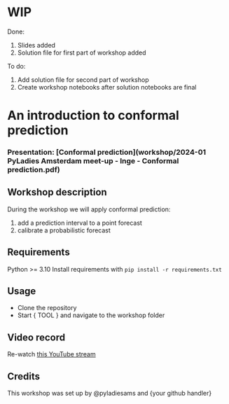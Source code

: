 # WIP
Done:
1. Slides added
2. Solution file for first part of workshop added

To do:
1. Add solution file for second part of workshop
2. Create workshop notebooks after solution notebooks are final

# An introduction to conformal prediction
### Presentation: [Conformal prediction](workshop/2024-01 PyLadies Amsterdam meet-up - Inge - Conformal prediction.pdf)

## Workshop description
During the workshop we will apply conformal prediction:
1. add a prediction interval to a point forecast 
2. calibrate a probabilistic forecast 

## Requirements
Python >= 3.10
Install requirements with `pip install -r requirements.txt`

## Usage
* Clone the repository
* Start { TOOL } and navigate to the workshop folder

## Video record
Re-watch [this YouTube stream](https://youtube.com/live/QFtdTyIWrz8)

## Credits
This workshop was set up by @pyladiesams and {your github handler}
